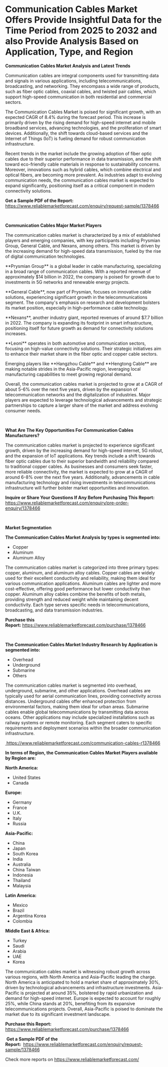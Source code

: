 <p><h1>Communication Cables Market Offers Provide Insightful Data for the Time Period from 2025 to 2032 and also Provide Analysis Based on Application, Type, and Region</h1></p><p><strong>Communication Cables Market Analysis and Latest Trends</strong></p>
<p><p>Communication cables are integral components used for transmitting data and signals in various applications, including telecommunications, broadcasting, and networking. They encompass a wide range of products, such as fiber optic cables, coaxial cables, and twisted pair cables, which support high-speed communication in both residential and commercial sectors.</p><p>The Communication Cables Market is poised for significant growth, with an expected CAGR of 8.4% during the forecast period. This increase is primarily driven by the rising demand for high-speed internet and mobile broadband services, advancing technologies, and the proliferation of smart devices. Additionally, the shift towards cloud-based services and the Internet of Things (IoT) is fueling demand for robust communication infrastructure.</p><p>Recent trends in the market include the growing adoption of fiber optic cables due to their superior performance in data transmission, and the shift toward eco-friendly cable materials in response to sustainability concerns. Moreover, innovations such as hybrid cables, which combine electrical and optical fibers, are becoming more prevalent. As industries adapt to evolving communication needs, the communication cables market is expected to expand significantly, positioning itself as a critical component in modern connectivity solutions.</p></p>
<p><strong>Get a Sample PDF of the Report:&nbsp;</strong> <a href="https://www.reliablemarketforecast.com/enquiry/request-sample/1378466?utm_campaign=3089&utm_medium=2&utm_source=Github&utm_content=ia&utm_term=08042025&utm_id=communication-cables">https://www.reliablemarketforecast.com/enquiry/request-sample/1378466</a></p>
<p>&nbsp;</p>
<p><strong>Communication Cables Major Market Players</strong></p>
<p><p>The communication cables market is characterized by a mix of established players and emerging companies, with key participants including Prysmian Group, General Cable, and Nexans, among others. This market is driven by the increasing demand for high-speed data transmission, fueled by the rise of digital communication technologies.</p><p>**Prysmian Group** is a global leader in cable manufacturing, specializing in a broad range of communication cables. With a reported revenue of approximately $14 billion in 2022, the company is poised for growth due to investments in 5G networks and renewable energy projects.</p><p>**General Cable**, now part of Prysmian, focuses on innovative cable solutions, experiencing significant growth in the telecommunications segment. The company's emphasis on research and development bolsters its market position, especially in high-performance cable technology.</p><p>**Nexans**, another industry giant, reported revenues of around $7.7 billion in 2022. The company is expanding its footprint in smart infrastructure, positioning itself for future growth as demand for connectivity solutions increases.</p><p>**Leoni** operates in both automotive and communication sectors, focusing on high-value connectivity solutions. Their strategic initiatives aim to enhance their market share in the fiber optic and copper cable sectors.</p><p>Emerging players like **Hangzhou Cable** and **Hengtong Cable** are making notable strides in the Asia-Pacific region, leveraging local manufacturing capabilities to meet growing regional demand.</p><p>Overall, the communication cables market is projected to grow at a CAGR of about 5-6% over the next five years, driven by the expansion of telecommunication networks and the digitalization of industries. Major players are expected to leverage technological advancements and strategic partnerships to capture a larger share of the market and address evolving consumer needs.</p></p>
<p>&nbsp;</p>
<p><strong>What Are The Key Opportunities For Communication Cables Manufacturers?</strong></p>
<p><p>The communication cables market is projected to experience significant growth, driven by the increasing demand for high-speed internet, 5G rollout, and the expansion of IoT applications. Key trends include a shift towards fiber optic cables due to their superior bandwidth and reliability compared to traditional copper cables. As businesses and consumers seek faster, more reliable connectivity, the market is expected to grow at a CAGR of around 6-8% over the next five years. Additionally, advancements in cable manufacturing technology and rising investments in telecommunications infrastructure will further bolster market opportunities and innovation.</p></p>
<p><strong>Inquire or Share Your Questions If Any Before Purchasing This Report:</strong> <a href="https://www.reliablemarketforecast.com/enquiry/pre-order-enquiry/1378466?utm_campaign=3089&utm_medium=2&utm_source=Github&utm_content=ia&utm_term=08042025&utm_id=communication-cables">https://www.reliablemarketforecast.com/enquiry/pre-order-enquiry/1378466</a></p>
<p>&nbsp;</p>
<p><strong>Market Segmentation</strong></p>
<p><strong>The Communication Cables Market Analysis by types is segmented into:</strong></p>
<p><ul><li>Copper</li><li>Aluminum</li><li>Aluminum Alloy</li></ul></p>
<p><p>The communication cables market is categorized into three primary types: copper, aluminum, and aluminum alloy cables. Copper cables are widely used for their excellent conductivity and reliability, making them ideal for various communication applications. Aluminum cables are lighter and more cost-effective, offering good performance but lower conductivity than copper. Aluminum alloy cables combine the benefits of both metals, providing strength and reduced weight while maintaining decent conductivity. Each type serves specific needs in telecommunications, broadcasting, and data transmission industries.</p></p>
<p><strong>Purchase this Report:&nbsp;</strong><a href="https://www.reliablemarketforecast.com/purchase/1378466?utm_campaign=3089&utm_medium=2&utm_source=Github&utm_content=ia&utm_term=08042025&utm_id=communication-cables">https://www.reliablemarketforecast.com/purchase/1378466</a></p>
<p>&nbsp;</p>
<p><strong>The Communication Cables Market Industry Research by Application is segmented into:</strong></p>
<p><ul><li>Overhead</li><li>Underground</li><li>Submarine</li><li>Others</li></ul></p>
<p><p>The communication cables market is segmented into overhead, underground, submarine, and other applications. Overhead cables are typically used for aerial communication lines, providing connectivity across distances. Underground cables offer enhanced protection from environmental factors, making them ideal for urban areas. Submarine cables enable global telecommunications by transmitting data across oceans. Other applications may include specialized installations such as railway systems or remote monitoring. Each segment caters to specific requirements and deployment scenarios within the broader communication infrastructure.</p></p>
<p><a href="https://www.reliablemarketforecast.com/communication-cables-r1378466?utm_campaign=3089&utm_medium=2&utm_source=Github&utm_content=ia&utm_term=08042025&utm_id=communication-cables">&nbsp;https://www.reliablemarketforecast.com/communication-cables-r1378466</a></p>
<p><strong>In terms of Region, the Communication Cables Market Players available by Region are:</strong></p>
<p>
    <p> <strong> North America: </strong>
        <ul>
            <li>United States</li>
            <li>Canada</li>
        </ul>
        </p> 
    <p> <strong> Europe: </strong>
        <ul>
            <li>Germany</li>
            <li>France</li>
            <li>U.K.</li>
            <li>Italy</li>
            <li>Russia</li>
        </ul>
        </p> 
    <p> <strong> Asia-Pacific: </strong>
        <ul>
            <li>China</li>
            <li>Japan</li>
            <li>South Korea</li>
            <li>India</li>
            <li>Australia</li>
            <li>China Taiwan</li>
            <li>Indonesia</li>
            <li>Thailand</li>
            <li>Malaysia</li>
        </ul>
        </p> 
    <p> <strong> Latin America: </strong>
        <ul>
            <li>Mexico</li>
            <li>Brazil</li>
            <li>Argentina Korea</li>
            <li>Colombia</li>
        </ul>
        </p> 
    <p> <strong> Middle East & Africa: </strong>
        <ul>
            <li>Turkey</li>
            <li>Saudi</li>
            <li>Arabia</li>
            <li>UAE</li>
            <li>Korea</li>
        </ul>
    </p>
    </p>
<p><p>The communication cables market is witnessing robust growth across various regions, with North America and Asia-Pacific leading the charge. North America is anticipated to hold a market share of approximately 30%, driven by technological advancements and infrastructure investments. Asia-Pacific is projected at around 35%, bolstered by rapid urbanization and demand for high-speed internet. Europe is expected to account for roughly 25%, while China stands at 20%, benefiting from its expansive telecommunications projects. Overall, Asia-Pacific is poised to dominate the market due to its significant investment landscape.</p></p>
<p><strong>Purchase this Report: </strong><a href="https://www.reliablemarketforecast.com/purchase/1378466?utm_campaign=3089&utm_medium=2&utm_source=Github&utm_content=ia&utm_term=08042025&utm_id=communication-cables">https://www.reliablemarketforecast.com/purchase/1378466</a></p>
<p>&nbsp;<strong>Get a Sample PDF of the Report:&nbsp;&nbsp;</strong><a href="https://www.reliablemarketforecast.com/enquiry/request-sample/1378466?utm_campaign=3089&utm_medium=2&utm_source=Github&utm_content=ia&utm_term=08042025&utm_id=communication-cables">https://www.reliablemarketforecast.com/enquiry/request-sample/1378466</a></p>
<p><strong></strong></p>
<p>Check more reports on <a href="https://www.reliablemarketforecast.com/?utm_campaign=3089&utm_medium=2&utm_source=Github&utm_content=ia&utm_term=08042025&utm_id=communication-cables">https://www.reliablemarketforecast.com/</a></p>